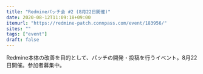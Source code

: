 ```yaml
---
title: "Redmineパッチ会 #2 (8月22日開催)"
date: 2020-08-12T11:09:18+09:00
itemurl: "https://redmine-patch.connpass.com/event/183956/"
sites: ""
tags: ["event"]
draft: false
---
```


Redmine本体の改善を目的として、パッチの開発・投稿を行うイベント。8月22日開催。参加者募集中。
